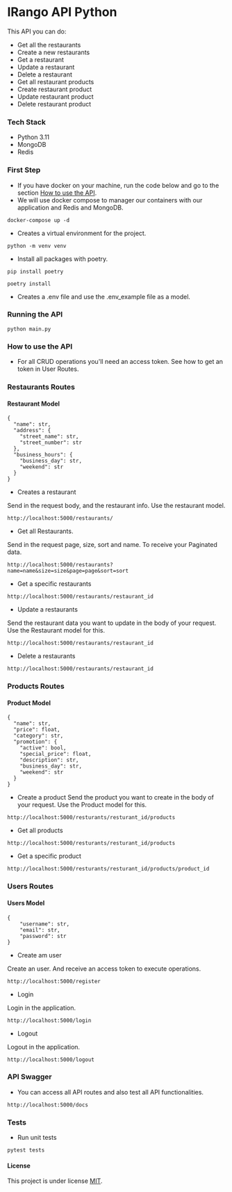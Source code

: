 # IRango API Python

This API you can do:
* Get all the restaurants
* Create a new restaurants
* Get a restaurant
* Update a restaurant
* Delete a restaurant
* Get all restaurant products
* Create restaurant product
* Update restaurant product
* Delete restaurant product

### Tech Stack
* Python 3.11
* MongoDB
* Redis

### First Step
* If you have docker on your machine, run the code below and go to the section [How to use the API](#-How-to-use-the-API).
* We will use docker compose to manager our containers with our application and Redis and MongoDB.
```
docker-compose up -d
```

* Creates a virtual environment for the project.
```
python -m venv venv
```
* Install all packages with poetry.
```
pip install poetry
```
```
poetry install 
```
* Creates a .env file and use the .env_example file as a model.

### Running the API
```
python main.py
```

### How to use the API

* For all CRUD operations you'll need an access token. See how to get an token in User Routes.

### Restaurants Routes
#### Restaurant Model

```
{
  "name": str,
  "address": {
    "street_name": str,
    "street_number": str
  },
  "business_hours": {
    "business_day": str,
    "weekend": str
  }
}
```

* Creates a restaurant

Send in the request body, and the restaurant info. Use the restaurant model.

```
http://localhost:5000/restaurants/
```
* Get all Restaurants.


Send in the request page, size, sort and name. To receive your Paginated data.

```
http://localhost:5000/restaurants?name=name&size=size&page=page&sort=sort
```
* Get a specific restaurants

```
http://localhost:5000/restaurants/restaurant_id
```
* Update a restaurants

Send the restaurant data you want to update in the body of your request. Use the Restaurant model for this.
```
http://localhost:5000/restaurants/restaurant_id
```

* Delete a restaurants
```
http://localhost:5000/restaurants/restaurant_id
```
### Products Routes

#### Product Model
```
{
  "name": str,
  "price": float,
  "category": str,
  "promotion": {
    "active": bool,
    "special_price": float,
    "description": str,
    "business_day": str,
    "weekend": str
  }
}
```

* Create a product
Send the product you want to create in the body of your request. Use the Product model for this.
```
http://localhost:5000/resturants/resturant_id/products
```
* Get all products

```
http://localhost:5000/resturants/resturant_id/products
```
* Get a specific product
```
http://localhost:5000/resturants/resturant_id/products/product_id
```
### Users Routes

#### Users Model
```
{
    "username": str,
    "email": str,
    "password": str
}
```

* Create am user

Create an user. And receive an access token to execute operations.

```
http://localhost:5000/register
```
* Login

Login in the application.

```
http://localhost:5000/login
```
* Logout

Logout in the application.


```
http://localhost:5000/logout
```

### API Swagger 
* You can access all API routes and also test all API functionalities.
```
http://localhost:5000/docs
```

### Tests
* Run unit tests
```
pytest tests
```

#### License

This project is under license [MIT](/LICENSE).